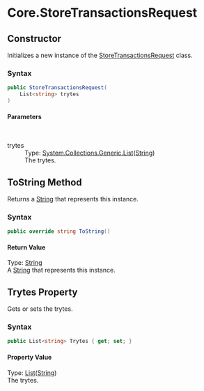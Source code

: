 # Core.StoreTransactionsRequest
## Constructor 
 

Initializes a new instance of the <a href="T_Iota_Lib_CSharp_Api_Core_StoreTransactionsRequest">StoreTransactionsRequest</a> class.



### Syntax


```cs
public StoreTransactionsRequest(
	List<string> trytes
)
```


#### Parameters
&nbsp;<dl><dt>trytes</dt><dd>Type: <a href="http://msdn2.microsoft.com/en-us/library/6sh2ey19" target="_blank">System.Collections.Generic.List</a>(<a href="http://msdn2.microsoft.com/en-us/library/s1wwdcbf" target="_blank">String</a>)<br />The trytes.</dd></dl>


## ToString Method 
 

Returns a <a href="http://msdn2.microsoft.com/en-us/library/s1wwdcbf" target="_blank">String</a> that represents this instance.



### Syntax


```cs
public override string ToString()
```


#### Return Value
Type: <a href="http://msdn2.microsoft.com/en-us/library/s1wwdcbf" target="_blank">String</a><br />A <a href="http://msdn2.microsoft.com/en-us/library/s1wwdcbf" target="_blank">String</a> that represents this instance.


## Trytes Property 
 

Gets or sets the trytes.



### Syntax


```cs
public List<string> Trytes { get; set; }
```


#### Property Value
Type: <a href="http://msdn2.microsoft.com/en-us/library/6sh2ey19" target="_blank">List</a>(<a href="http://msdn2.microsoft.com/en-us/library/s1wwdcbf" target="_blank">String</a>)<br />The trytes.



